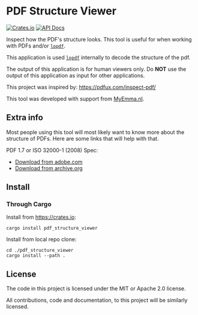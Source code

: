 # PDF Structure Viewer
[![Crates.io](https://img.shields.io/crates/v/pdf_structure_viewer)](https://crates.io/crates/pdf_structure_viewer/)
[![API Docs](https://img.shields.io/badge/docs.rs-pdf_structure_viewer-blue)](https://docs.rs/pdf_structure_viewer/latest/)

Inspect how the PDF's structure looks.
This tool is useful for when working with PDFs and/or [`lopdf`][lopdf].

This application is used [`lopdf`][lopdf] internally to decode the structure of the pdf.

The output of this application is for human viewers only.
Do **NOT** use the output of this application as input for other applications.

This project was inspired by: https://pdfux.com/inspect-pdf/

This tool was developed with support from [MyEmma.nl](https://www.myemma.nl/).

## Extra info

Most people using this tool will most likely want to know more about the structure of PDFs.
Here are some links that will help with that.

PDF 1.7 or ISO 32000-1 (2008) Spec:
- [Download from adobe.com](https://www.adobe.com/content/dam/acom/en/devnet/pdf/pdfs/PDF32000_2008.pdf)
- [Download from archive.org](https://web.archive.org/web/20210128014024/https://www.adobe.com/content/dam/acom/en/devnet/pdf/PDF32000_2008.pdf)

## Install

### Through Cargo

Install from https://crates.io:
```
cargo install pdf_structure_viewer
```

Install from local repo clone:
```
cd ./pdf_structure_viewer
cargo install --path .
```

## License

The code in this project is licensed under the MIT or Apache 2.0 license.

All contributions, code and documentation, to this project will be similarly licensed.

[lopdf]: https://github.com/J-F-Liu/lopdf